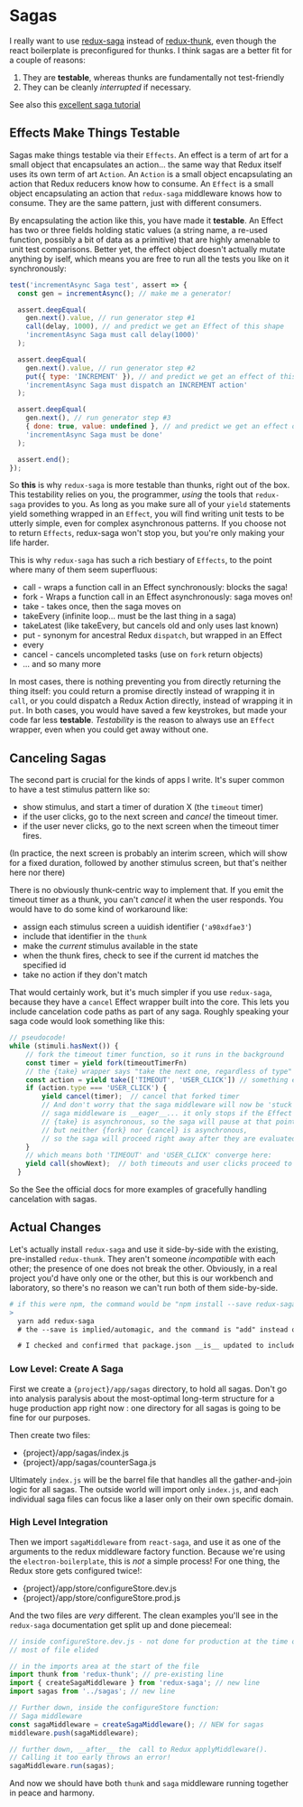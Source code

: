 # Sagas

I really want to use [redux-saga](https://github.com/redux-saga/redux-saga)
instead of [redux-thunk](https://github.com/reduxjs/redux-thunk), even though
the react boilerplate is preconfigured for thunks. I think sagas are a better
fit for a couple of reasons:

1. They are **testable**, whereas thunks are fundamentally not test-friendly
2. They can be cleanly _interrupted_ if necessary.

See also this [excellent saga tutorial](https://flaviocopes.com/redux-saga/)

## Effects Make Things Testable

Sagas make things testable via their `Effects`. An effect is a term of art for
a small object that encapsulates an action... the same way that Redux itself
uses its own term of art `Action`. An `Action` is a small object encapsulating
an action that Redux reducers know how to consume. An `Effect` is a small
object encapsulating an action that `redux-saga` middleware knows how to
consume. They are the same pattern, just with different consumers.

By encapsulating the action like this, you have made it **testable**. An Effect
has two or three fields holding static values (a string name, a re-used
function, possibly a bit of data as a primitive) that are highly amenable to
unit test comparisons. Better yet, the effect object doesn't actually mutate
anything by iself, which means you are free to run all the tests you like on it
synchronously:

```javascript
test('incrementAsync Saga test', assert => {
  const gen = incrementAsync(); // make me a generator!

  assert.deepEqual(
    gen.next().value, // run generator step #1
    call(delay, 1000), // and predict we get an Effect of this shape
    'incrementAsync Saga must call delay(1000)'
  );

  assert.deepEqual(
    gen.next().value, // run generator step #2
    put({ type: 'INCREMENT' }), // and predict we get an effect of this shape
    'incrementAsync Saga must dispatch an INCREMENT action'
  );

  assert.deepEqual(
    gen.next(), // run generator step #3
    { done: true, value: undefined }, // and predict we get an effect of this shape
    'incrementAsync Saga must be done'
  );

  assert.end();
});
```

So **this** is why `redux-saga` is more testable than thunks, right out of the
box. This testability relies on you, the programmer, _using_ the tools that
`redux-saga` provides to you. As long as you make sure all of your `yield`
statements yield something wrapped in an `Effect`, you will find writing unit
tests to be utterly simple, even for complex asynchronous patterns. If you
choose not to return `Effects`, redux-saga won't stop you, but you're only
making your life harder.

This is why `redux-saga` has such a rich bestiary of `Effects`, to the point
where many of them seem superfluous:

- call - wraps a function call in an Effect synchronously: blocks the saga!
- fork - Wraps a function call in an Effect asynchronously: saga moves on!
- take - takes once, then the saga moves on
- takeEvery (infinite loop... must be the last thing in a saga)
- takeLatest (like takeEvery, but cancels old and only uses last known)
- put - synonym for ancestral Redux `dispatch`, but wrapped in an Effect
- every
- cancel - cancels uncompleted tasks (use on `fork` return objects)
- ... and so many more

In most cases, there is nothing preventing you from directly returning the
thing itself: you could return a promise directly instead of wrapping it in
`call`, or you could dispatch a Redux Action directly, instead of wrapping it
in `put`. In both cases, you would have saved a few keystrokes, but made your
code far less **testable**. _Testability_ is the reason to always use an
`Effect` wrapper, even when you could get away without one.

## Canceling Sagas

The second part is crucial for the kinds of apps I write. It's super common to have
a test stimulus pattern like so:

- show stimulus, and start a timer of duration X (the `timeout` timer)
- if the user clicks, go to the next screen and _cancel_ the timeout timer.
- if the user never clicks, go to the next screen when the timeout timer fires.

(In practice, the next screen is probably an interim screen, which will show for
a fixed duration, followed by another stimulus screen, but that's neither here
nor there)

There is no obviously thunk-centric way to implement that. If you emit the timeout
timer as a thunk, you can't _cancel_ it when the user responds. You would have to
do some kind of workaround like:

- assign each stimulus screen a uuidish identifier (`'a98xdfae3'`)
- include that identifier in the `thunk`
- make the _current_ stimulus available in the state
- when the thunk fires, check to see if the current id matches the specified id
- take no action if they don't match

That would certainly work, but it's much simpler if you use `redux-saga`,
because they have a `cancel` Effect wrapper built into the core. This lets you
include cancelation code paths as part of any saga. Roughly speaking your saga
code would look something like this:

```javascript
// pseudocode!
while (stimuli.hasNext()) {
    // fork the timeout timer function, so it runs in the background
    const timer = yield fork(timeoutTimerFn)
    // the {take} wrapper says "take the next one, regardless of type"
    const action = yield take(['TIMEOUT', 'USER_CLICK']) // something else in the system handles user clicks
    if (action.type === 'USER_CLICK') {
        yield cancel(timer);  // cancel that forked timer
        // And don't worry that the saga middleware will now be 'stuck waiting'... it will not be!
        // saga middleware is __eager__... it only stops if the Effect wrapper is asynchronous
        // {take} is asynchronous, so the saga will pause at that point
        // but neither {fork} nor {cancel} is asynchronous,
        // so the saga will proceed right away after they are evaluated
    }
    // which means both 'TIMEOUT' and 'USER_CLICK' converge here:
    yield call(showNext);  // both timeouts and user clicks proceed to the next stimulus
  }
```

So the See the official docs for more examples of gracefully handling cancelation
with sagas.

## Actual Changes

Let's actually install `redux-saga` and use it side-by-side with the existing,
pre-installed `redux-thunk`. They aren't someone _incompatible_ with each
other; the presence of one does not break the other. Obviously, in a real
project you'd have only one or the other, but this is our workbench and
laboratory, so there's no reason we can't run both of them side-by-side.

```yml
# if this were npm, the command would be "npm install --save redux-saga"
>
  yarn add redux-saga
  # the --save is implied/automagic, and the command is "add" instead of "install"

  # I checked and confirmed that package.json __is__ updated to include redux-saga
```

### Low Level: Create A Saga

First we create a `{project}/app/sagas` directory, to hold all sagas. Don't go
into analysis paralysis about the most-optimal long-term structure for a huge
production app right now : one directory for all sagas is going to be fine for
our purposes.

Then create two files:

- {project}/app/sagas/index.js
- {project}/app/sagas/counterSaga.js

Ultimately `index.js` will be the barrel file that handles all the
gather-and-join logic for all sagas. The outside world will import only
`index.js`, and each individual saga files can focus like a laser only on their
own specific domain.

### High Level Integration

Then we import `sagaMiddleware` from `react-saga`, and use it as one of the
arguments to the redux middleware factory function. Because we're using the
`electron-boilerplate`, this is _not_ a simple process! For one thing, the
Redux store gets configured twice!:

- {project}/app/store/configureStore.dev.js
- {project}/app/store/configureStore.prod.js

And the two files are _very_ different. The clean examples you'll see in the
`redux-saga` documentation get split up and done piecemeal:

```javascript
// inside configureStore.dev.js - not done for production at the time of this writing!
// most of file elided

// in the imports area at the start of the file
import thunk from 'redux-thunk'; // pre-existing line
import { createSagaMiddleware } from 'redux-saga'; // new line
import sagas from '../sagas'; // new line

// Further down, inside the configureStore function:
// Saga middleware
const sagaMiddleware = createSagaMiddleware(); // NEW for sagas
middleware.push(sagaMiddleware);

// further down, __after__ the  call to Redux applyMiddleware().
// Calling it too early throws an error!
sagaMiddleware.run(sagas);
```

And now we should have both `thunk` and `saga` middleware running together
in peace and harmony.
